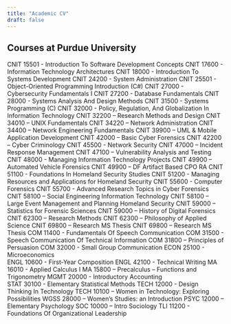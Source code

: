 ```yaml
---
title: "Academic CV"
draft: false
---
```


## Courses at Purdue University

CNIT 15501 - Introduction To Software Development Concepts 
CNIT 17600 - Information Technology Architectures 
CNIT 18000 - Introduction To Systems Development 
CNIT 24200 - System Administration 
CNIT 25501 - Object-Oriented Programming Introduction (C#)
CNIT 27000 - Cybersecurity Fundamentals I 
CNIT 27200 - Database Fundamentals 
CNIT 28000 - Systems Analysis And Design Methods 
CNIT 31500 - Systems Programming (C)
CNIT 32000 - Policy, Regulation, And Globalization In Information Technology 
CNIT 32200 – Research Methods and Design
CNIT 34010 – UNIX Fundamentals
CNIT 34220 – Network Administration
CNIT 34400 – Network Engineering Fundamentals
CNIT 39900 – UML & Mobile Application Development
CNIT 42000 – Basic Cyber Forensics
CNIT 42200 – Cyber Criminology
CNIT 45500 - Network Security
CNIT 47000 – Incident Response Management
CNIT 47100 – Vulnerability Analysis and Testing
CNIT 48000 - Managing Information Technology Projects
CNIT 49900 – Automated Vehicle Forensics
CNIT 49900 – DF Artifact Based CPO RA
CNIT 51100 - Foundations In Homeland Security Studies
CNIT 51200 - Managing Resources and Applications for Homeland Security
CNIT 55600 - Computer Forensics
CNIT 55700 - Advanced Research Topics in Cyber Forensics
CNIT 58100 – Social Engineering Information Technology
CNIT 58100 – Large Event Management and Planning Homeland Security
CNIT 59000 – Statistics for Forensic Sciences
CNIT 59000 – History of Digital Forensics
CNIT 62300 – Research Methods
CNIT 62300 – Philosophy of Applied Science
CNIT 69800 – Research MS Thesis
CNIT 69800 – Research MS Thesis
COM 11400 - Fundamentals Of Speech Communication 
COM 31500 - Speech Communication Of Technical Information 
COM 31800 – Principles of Persuasion
COM 32000 - Small Group Communication 
ECON 25100 - Microeconomics  
ENGL 10600 - First-Year Composition 
ENGL 42100 - Technical Writing 
MA 16010 - Applied Calculus I 
MA 15800 – Precalculus – Functions and Trigonometry
MGMT 20000 - Introductory Accounting  
STAT 30100 - Elementary Statistical Methods 
TECH 12000 - Design Thinking In Technology 
TECH 10100 – Women in Technology: Exploring Possibilities
WGSS 28000 – Women’s Studies: an Introduction
PSYC 12000 – Elementary Psychology
SOC 10000 – Intro Sociology
TLI 11200 - Foundations Of Organizational Leadership 

